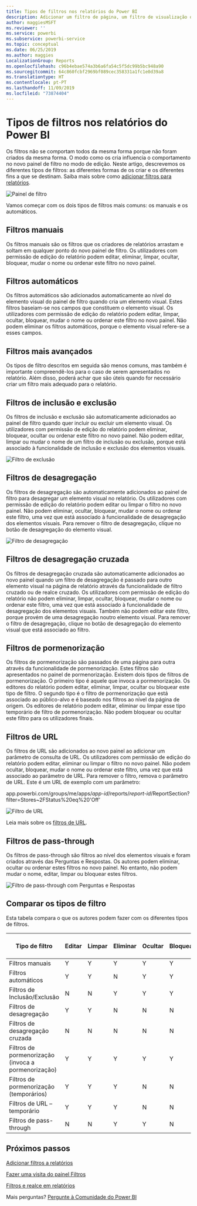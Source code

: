 ```yaml
---
title: Tipos de filtros nos relatórios do Power BI
description: Adicionar um filtro de página, um filtro de visualização ou um filtro de relatório a um relatório no Power BI
author: maggiesMSFT
ms.reviewer: ''
ms.service: powerbi
ms.subservice: powerbi-service
ms.topic: conceptual
ms.date: 06/25/2019
ms.author: maggies
LocalizationGroup: Reports
ms.openlocfilehash: c96b4ebae574a3b6a6fa54c5f5dc99b5bc948a90
ms.sourcegitcommit: 64c860fcbf2969bf089cec358331a1fc1e0d39a8
ms.translationtype: HT
ms.contentlocale: pt-PT
ms.lasthandoff: 11/09/2019
ms.locfileid: "73874404"
---
```

# <a name="types-of-filters-in-power-bi-reports"></a>Tipos de filtros nos relatórios do Power BI

Os filtros não se comportam todos da mesma forma porque não foram criados da mesma forma. O modo como os cria influencia o comportamento no novo painel de filtro no modo de edição. Neste artigo, descrevemos os diferentes tipos de filtros: as diferentes formas de os criar e os diferentes fins a que se destinam. Saiba mais sobre como [adicionar filtros para relatórios](power-bi-report-add-filter.md). 

![Painel de filtro](media/power-bi-report-filter-types/power-bi-filter-pane.png)

Vamos começar com os dois tipos de filtros mais comuns: os manuais e os automáticos.

## <a name="manual-filters"></a>Filtros manuais 

Os filtros manuais são os filtros que os criadores de relatórios arrastam e soltam em qualquer ponto do novo painel de filtro. Os utilizadores com permissão de edição do relatório podem editar, eliminar, limpar, ocultar, bloquear, mudar o nome ou ordenar este filtro no novo painel.

## <a name="automatic-filters"></a>Filtros automáticos 

Os filtros automáticos são adicionados automaticamente ao nível do elemento visual do painel de filtro quando cria um elemento visual. Estes filtros baseiam-se nos campos que constituem o elemento visual. Os utilizadores com permissão de edição do relatório podem editar, limpar, ocultar, bloquear, mudar o nome ou ordenar este filtro no novo painel. Não podem eliminar os filtros automáticos, porque o elemento visual refere-se a esses campos.

## <a name="more-advanced-filters"></a>Filtros mais avançados

Os tipos de filtro descritos em seguida são menos comuns, mas também é importante compreendê-los para o caso de serem apresentados no relatório. Além disso, poderá achar que são úteis quando for necessário criar um filtro mais adequado para o relatório.

## <a name="include-and-exclude-filters"></a>Filtros de inclusão e exclusão

Os filtros de inclusão e exclusão são automaticamente adicionados ao painel de filtro quando quer incluir ou excluir um elemento visual. Os utilizadores com permissão de edição do relatório podem eliminar, bloquear, ocultar ou ordenar este filtro no novo painel. Não podem editar, limpar ou mudar o nome de um filtro de inclusão ou exclusão, porque está associado à funcionalidade de inclusão e exclusão dos elementos visuais.

![Filtro de exclusão](media/power-bi-report-filter-types/power-bi-filters-exclude.png)

## <a name="drill-down-filters"></a>Filtros de desagregação

Os filtros de desagregação são automaticamente adicionados ao painel de filtro para desagregar um elemento visual no relatório. Os utilizadores com permissão de edição do relatório podem editar ou limpar o filtro no novo painel. Não podem eliminar, ocultar, bloquear, mudar o nome ou ordenar este filtro, uma vez que está associado à funcionalidade de desagregação dos elementos visuais. Para remover o filtro de desagregação, clique no botão de desagregação do elemento visual.

![Filtro de desagregação](media/power-bi-report-filter-types/power-bi-filters-drill-down.png)

## <a name="cross-drill-filters"></a>Filtros de desagregação cruzada

Os filtros de desagregação cruzada são automaticamente adicionados ao novo painel quando um filtro de desagregação é passado para outro elemento visual na página de relatório através da funcionalidade de filtro cruzado ou de realce cruzado. Os utilizadores com permissão de edição do relatório não podem eliminar, limpar, ocultar, bloquear, mudar o nome ou ordenar este filtro, uma vez que está associado à funcionalidade de desagregação dos elementos visuais. Também não podem editar este filtro, porque provém de uma desagregação noutro elemento visual. Para remover o filtro de desagregação, clique no botão de desagregação do elemento visual que está associado ao filtro.

## <a name="drillthrough-filters"></a>Filtros de pormenorização

Os filtros de pormenorização são passados de uma página para outra através da funcionalidade de pormenorização. Estes filtros são apresentados no painel de pormenorização. Existem dois tipos de filtros de pormenorização. O primeiro tipo é aquele que invoca a pormenorização. Os editores do relatório podem editar, eliminar, limpar, ocultar ou bloquear este tipo de filtro. O segundo tipo é o filtro de pormenorização que está associado ao público-alvo e é baseado nos filtros ao nível da página de origem. Os editores de relatório podem editar, eliminar ou limpar esse tipo temporário de filtro de pormenorização. Não podem bloquear ou ocultar este filtro para os utilizadores finais.

## <a name="url-filters"></a>Filtros de URL

Os filtros de URL são adicionados ao novo painel ao adicionar um parâmetro de consulta de URL. Os utilizadores com permissão de edição do relatório podem editar, eliminar ou limpar o filtro no novo painel. Não podem ocultar, bloquear, mudar o nome ou ordenar este filtro, uma vez que está associado ao parâmetro de URL. Para remover o filtro, remova o parâmetro de URL. Este é um URL de exemplo com um parâmetro:

app.powerbi.com/groups/me/apps/*app-id*/reports/*report-id*/ReportSection?filter=Stores~2FStatus%20eq%20'Off'

![Filtro de URL](media/power-bi-report-filter-types/power-bi-filter-url.png)

Leia mais sobre os [filtros de URL](service-url-filters.md).

## <a name="pass-through-filters"></a>Filtros de pass-through

Os filtros de pass-through são filtros ao nível dos elementos visuais e foram criados através das Perguntas e Respostas. Os autores podem eliminar, ocultar ou ordenar estes filtros no novo painel. No entanto, não podem mudar o nome, editar, limpar ou bloquear estes filtros.

![Filtro de pass-through com Perguntas e Respostas](media/power-bi-report-filter-types/power-bi-filters-qna.png)

## <a name="comparing-filter-types"></a>Comparar os tipos de filtro

Esta tabela compara o que os autores podem fazer com os diferentes tipos de filtros.

| Tipo de filtro | Editar | Limpar | Eliminar | Ocultar | Bloquear | Ordenar | Mudar o Nome |
|----|----|----|----|----|----|----|----|
| Filtros manuais | Y | Y | Y | Y | Y | Y | Y |
| Filtros automáticos | Y | Y | N | Y | Y | Y | Y |
| Filtros de Inclusão/Exclusão | N | N | Y | Y | Y | Y | N |
| Filtros de desagregação | Y | Y | N | N | N | N | N |
| Filtros de desagregação cruzada | N | N | N | N | N | N | N |
| Filtros de pormenorização (invoca a pormenorização) | Y | Y | Y | Y | Y | N | N |
| Filtros de pormenorização (temporários) | Y | Y | Y | N | N | N | N |
| Filtros de URL – temporário | Y | Y | Y | N | N | N | N |
| Filtros de pass-through | N | N | Y | Y | N | Y | N |



## <a name="next-steps"></a>Próximos passos

[Adicionar filtros a relatórios](power-bi-report-add-filter.md)

[ Fazer uma visita do painel Filtros](consumer/end-user-report-filter.md)

[Filtros e realce em relatórios](power-bi-reports-filters-and-highlighting.md)

Mais perguntas? [Pergunte à Comunidade do Power BI](https://community.powerbi.com/)

